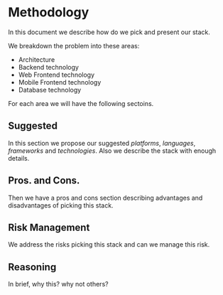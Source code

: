 # Methodology

In this document we describe how do we pick and present our stack.

We breakdown the problem into these areas:
- Architecture
- Backend technology
- Web Frontend technology
- Mobile Frontend technology
- Database technology

For each area we will have the following sectoins.

## Suggested
In this section we propose our suggested _platforms_, _languages_, _frameworks_ and _technologies_. Also we describe the stack with enough details.

## Pros. and Cons.
Then we have a pros and cons section describing advantages and disadvantages of picking this stack.

## Risk Management
We address the risks picking this stack and can we manage this risk.

## Reasoning
In brief, why this? why not others?


